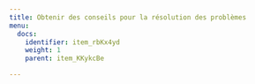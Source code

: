 ```yaml
---
title: Obtenir des conseils pour la résolution des problèmes
menu:
  docs:
    identifier: item_rbKx4yd
    weight: 1
    parent: item_KKykcBe

---
```

